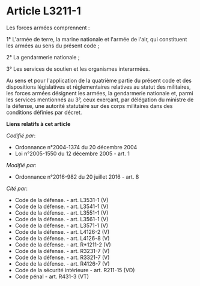 # Article L3211-1

Les forces armées comprennent : 

1° L'armée de terre, la marine nationale et l'armée de l'air, qui constituent les armées au sens du présent code ; 

2° La gendarmerie nationale ; 

3° Les services de soutien et les organismes interarmées. 

Au sens et pour l'application de la quatrième partie du présent code et des dispositions législatives et réglementaires
relatives au statut des militaires, les forces armées désignent les armées, la gendarmerie nationale et, parmi les services
mentionnés au 3°, ceux exerçant, par délégation du ministre de la défense, une autorité statutaire sur des corps militaires
dans des conditions définies par décret.

**Liens relatifs à cet article**

_Codifié par_:

  - Ordonnance n°2004-1374 du 20 décembre 2004
  - Loi n°2005-1550 du 12 décembre 2005 - art. 1

_Modifié par_:

  - Ordonnance n°2016-982 du 20 juillet 2016 - art. 8

_Cité par_:

  - Code de la défense. - art. L3531-1 (V)
  - Code de la défense. - art. L3541-1 (V)
  - Code de la défense. - art. L3551-1 (V)
  - Code de la défense. - art. L3561-1 (V)
  - Code de la défense. - art. L3571-1 (V)
  - Code de la défense. - art. L4126-2 (V)
  - Code de la défense. - art. L4126-8 (V)
  - Code de la défense. - art. R*1211-2 (V)
  - Code de la défense. - art. R3231-7 (V)
  - Code de la défense. - art. R3321-7 (V)
  - Code de la défense. - art. R4126-7 (V)
  - Code de la sécurité intérieure - art. R211-15 (VD)
  - Code pénal - art. R431-3 (VT)
